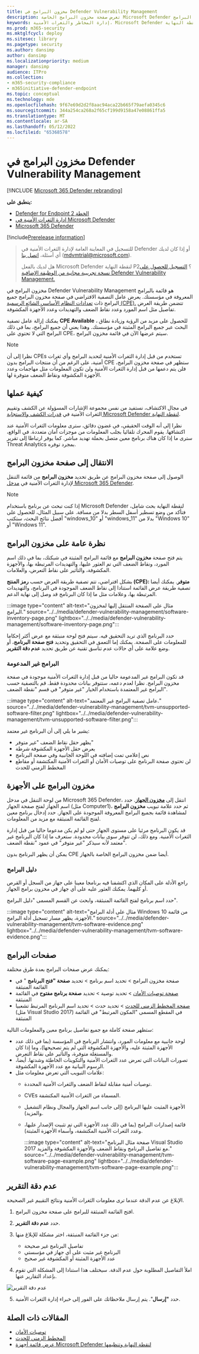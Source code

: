 ```yaml
---
title: مخزون البرامج في Defender Vulnerability Management
description: تعرض صفحة مخزون البرامج الخاصة Microsoft Defender لنقطة النهاية إدارة المخاطر والثغرات الأمنية عدد نقاط الضعف والثغرات الأمنية التي تم اكتشافها في البرامج.
keywords: إدارة المخاطر والثغرات الأمنية، Microsoft Defender لنقطة النهاية، Microsoft Defender لنقطة النهاية مخزون البرامج، Microsoft Defender لنقطة النهاية & إدارة الثغرات الأمنية التهديد، Microsoft Defender لنقطة النهاية مخزون برامج & إدارة الثغرات الأمنية التهديدات، Microsoft Defender لنقطة النهاية مخزون البرامج التلفزيونية، مخزون البرامج التلفزيونية
ms.prod: m365-security
ms.mktglfcycl: deploy
ms.sitesec: library
ms.pagetype: security
ms.author: dansimp
author: dansimp
ms.localizationpriority: medium
manager: dansimp
audience: ITPro
ms.collection:
- m365-security-compliance
- m365initiative-defender-endpoint
ms.topic: conceptual
ms.technology: mde
ms.openlocfilehash: 9f67e69d2d2f8aac94aca22b665f79aefa0345c6
ms.sourcegitcommit: 344a254ca268a2f65cf199d9158a47e08861ffa5
ms.translationtype: MT
ms.contentlocale: ar-SA
ms.lasthandoff: 05/12/2022
ms.locfileid: "65368578"
---
```

# <a name="software-inventory-in-defender-vulnerability-management"></a>مخزون البرامج في Defender Vulnerability Management

[!INCLUDE [Microsoft 365 Defender rebranding](../../includes/microsoft-defender.md)]

**ينطبق على:**

- [Defender for Endpoint الخطة 2](https://go.microsoft.com/fwlink/?linkid=2154037)
- [إدارة الثغرات الأمنية في Microsoft Defender](index.yml)
- [Microsoft 365 Defender](https://go.microsoft.com/fwlink/?linkid=2118804)

[!include[Prerelease information](../../includes/prerelease.md)]

> للتسجيل في المعاينة العامة لإدارة الثغرات الأمنية في Defender أو إذا كان لديك أي أسئلة، [اتصل بنا](mailto:mdvmtrial@microsoft.com) (mdvmtrial@microsoft.com).
>
> هل لديك بالفعل Microsoft Defender لنقطة النهاية P2؟ [التسجيل للحصول على نسخة تجريبية مجانية من الوظيفة الإضافية Defender Vulnerability Management.](https://signup.microsoft.com/get-started/signup?products=5908ecaa-b8a7-4a04-b6c0-d44fd934b6f2)

مخزون البرامج في Defender Vulnerability Management هو قائمة بالبرامج المعروفة في مؤسستك. يعرض عامل التصفية الافتراضي في صفحة مخزون البرامج جميع البرامج ذات [تعدادات النظام الأساسي الشائع الرسمية (CPE).](https://nvd.nist.gov/products/cpe) تتضمن طريقة العرض تفاصيل مثل اسم المورد وعدد نقاط الضعف والتهديدات وعدد الأجهزة المكشوفة.

يمكنك إزالة عامل تصفية **CPE Available** ، للحصول على مزيد من الرؤية وزيادة نطاق البحث عبر جميع البرامج المثبتة في مؤسستك. وهذا يعني أن جميع البرامج، بما في ذلك البرامج التي لا تحتوي على CPE، سيتم عرضها الآن في قائمة مخزون البرامج.

> [!NOTE]
> نظرا إلى أن CPEs تستخدم من قبل إدارة الثغرات الأمنية لتحديد البرامج وأي ثغرات أمنية، على الرغم من أن منتجات البرامج بدون CPE ستظهر في صفحة مخزون البرامج، فلن يتم دعمها من قبل إدارة الثغرات الأمنية ولن تكون المعلومات مثل مهاجمات وعدد الأجهزة المكشوفة ونقاط الضعف متوفرة لها.

## <a name="how-it-works"></a>كيفية عملها

في مجال الاكتشاف، نستفيد من نفس مجموعة الإشارات المسؤولة عن الكشف وتقييم الثغرات الأمنية في [قدرات الكشف والاستجابة Microsoft Defender لنقطة النهاية](../defender-endpoint/overview-endpoint-detection-response.md).

نظرا إلى أنه الوقت الحقيقي، في غضون دقائق، سترى معلومات الثغرات الأمنية عند اكتشافها. يقوم المحرك تلقائيا بجلب المعلومات من موجزات أمان متعددة. في الواقع، سترى ما إذا كان هناك برنامج معين متصل بحملة تهديد مباشر. كما يوفر ارتباطا إلى تقرير Threat Analytics بمجرد توفره.

## <a name="navigate-to-the-software-inventory-page"></a>الانتقال إلى صفحة مخزون البرامج

الوصول إلى صفحة مخزون البرامج عن طريق تحديد **مخزون البرامج** من قائمة التنقل لإدارة الثغرات الأمنية في [مدخل Microsoft 365 Defender](../defender/microsoft-365-security-center-mde.md).

> [!NOTE]
> إذا كنت تبحث عن برنامج باستخدام Microsoft Defender لنقطة النهاية بحث شامل، فتأكد من وضع تسطير أسفل السطر بدلا من مسافة. على سبيل المثال، للحصول على أفضل نتائج البحث، ستكتب "windows_10" أو "windows_11" بدلا من "Windows 10" أو "Windows 11".

## <a name="software-inventory-overview"></a>نظرة عامة على مخزون البرامج

يتم فتح صفحة **مخزون البرامج** مع قائمة البرامج المثبتة في شبكتك، بما في ذلك اسم المورد، ونقاط الضعف التي تم العثور عليها، والتهديدات المرتبطة بها، والأجهزة المكشوفة، والتأثير على نقاط التعرض، والعلامات.

بشكل افتراضي، تتم تصفية طريقة العرض حسب **رمز المنتج (CPE): متوفر**. يمكنك أيضا تصفية طريقة عرض القائمة استنادا إلى نقاط الضعف الموجودة في البرنامج، والتهديدات المرتبطة بها، وعلامات مثل ما إذا كان البرنامج قد وصل إلى نهاية الدعم.

:::image type="content" alt-text="مثال على الصفحة المنتقل إليها لمخزون البرامج." source="../../media/defender-vulnerability-management/software-inventory-page.png" lightbox="../../media/defender-vulnerability-management/software-inventory-page.png":::

حدد البرنامج الذي تريد التحقيق فيه. سيتم فتح لوحة منبثقة مع عرض أكثر إحكاما للمعلومات على الصفحة. يمكنك إما التعمق في التحقيق وتحديد **فتح صفحة البرنامج**، أو وضع علامة على أي حالات عدم تناسق تقنية عن طريق تحديد **عدم دقة التقرير**.

### <a name="software-that-isnt-supported"></a>البرامج غير المدعومة

قد تكون البرامج غير المدعومة حاليا من قبل إدارة الثغرات الأمنية موجودة في صفحة مخزون البرامج. نظرا لعدم دعمه، ستتوفر بيانات محدودة فقط. قم بالتصفية حسب البرامج غير المعتمدة باستخدام الخيار "غير متوفر" في قسم "نقطة الضعف".

:::image type="content" alt-text="عامل تصفية البرامج غير المعتمد." source="../../media/defender-vulnerability-management/tvm-unsupported-software-filter.png" lightbox="../../media/defender-vulnerability-management/tvm-unsupported-software-filter.png":::

يشير ما يلي إلى أن البرنامج غير معتمد:

- يظهر حقل نقاط الضعف "غير متوفر"
- يعرض حقل الأجهزة المكشوفة شرطة
- نص إعلامي تمت إضافته في اللوحة الجانبية وفي صفحة البرنامج
- لن تحتوي صفحة البرنامج على توصيات الأمان أو الثغرات الأمنية المكتشفة أو مقاطع المخطط الزمني للحدث

## <a name="software-inventory-on-devices"></a>مخزون البرامج على الأجهزة

من لوحة التنقل في مدخل Microsoft 365 Defender، انتقل إلى **[مخزون الجهاز](../defender-endpoint/machines-view-overview.md)**. حدد اسم الجهاز لفتح صفحة الجهاز (مثل Computer1)، ثم حدد علامة تبويب **مخزون البرامج** لمشاهدة قائمة بجميع البرامج المعروفة الموجودة على الجهاز. حدد إدخال برنامج معين لفتح القائمة المنبثقة مع مزيد من المعلومات.

قد يكون البرنامج مرئيا على مستوى الجهاز حتى لو لم يكن مدعوما حاليا من قبل إدارة الثغرات الأمنية. ومع ذلك، لن تتوفر سوى بيانات محدودة. ستعرف ما إذا كان البرنامج غير معتمد لأنه سيذكر "غير متوفر" في عمود "نقطة الضعف".

يمكن أن يظهر البرنامج بدون CPE أيضا ضمن مخزون البرامج الخاصة بالجهاز.

### <a name="software-evidence"></a>دليل البرامج

راجع الأدلة على المكان الذي اكتشفنا فيه برنامجا معينا على جهاز من السجل أو القرص أو كليهما. يمكنك العثور عليه على أي جهاز في مخزون برامج الجهاز.

حدد اسم برنامج لفتح القائمة المنبثقة، وابحث عن القسم المسمى "دليل البرامج".

:::image type="content" alt-text="مثال على أدلة البرامج Windows 10 من قائمة الأجهزة، يظهر مسار تسجيل أدلة البرامج." source="../../media/defender-vulnerability-management/tvm-software-evidence.png" lightbox="../../media/defender-vulnerability-management/tvm-software-evidence.png":::

## <a name="software-pages"></a>صفحات البرامج

يمكنك عرض صفحات البرامج بعدة طرق مختلفة:

- صفحة مخزون البرامج > تحديد اسم برنامج > تحديد **صفحة "فتح البرنامج** " في القائمة المنبثقة
- [صفحة توصيات الأمان](tvm-security-recommendation.md) > تحديد توصية > تحديد **صفحة برنامج مفتوح** في القائمة المنبثقة
- [صفحة المخطط الزمني للحدث](threat-and-vuln-mgt-event-timeline.md) > تحديد حدث > تحديد اسم البرنامج المرتبط تشعبيا (مثل Visual Studio 2017) في المقطع المسمى "المكون المرتبط" في القائمة المنبثقة

 ستظهر صفحة كاملة مع جميع تفاصيل برنامج معين والمعلومات التالية:

- لوحة جانبية مع معلومات المورد، وانتشار البرنامج في المؤسسة (بما في ذلك عدد الأجهزة المثبتة عليه، والأجهزة المكشوفة التي لم يتم تصحيحها)، وما إذا كان والمستغلة متوفرة، والتأثير على نقاط التعرض.
- تصورات البيانات التي تعرض عدد الثغرات الأمنية والتكوينات الخاطئة وشدتها. أيضا، الرسوم البيانية مع عدد الأجهزة المكشوفة.
- علامات التبويب التي تعرض معلومات مثل:
  - توصيات أمنية مقابلة لنقاط الضعف والثغرات الأمنية المحددة.
  - CVEs المسماة من الثغرات الأمنية المكتشفة.
  - الأجهزة المثبت عليها البرنامج (إلى جانب اسم الجهاز والمجال ونظام التشغيل والمزيد).
  - قائمة إصدارات البرامج (بما في ذلك عدد الأجهزة التي تم تثبيت الإصدار عليها، وعدد الثغرات الأمنية المكتشفة، وأسماء الأجهزة المثبتة).

    :::image type="content" alt-text="صفحة مثال البرنامج Visual Studio 2017 مع تفاصيل البرنامج ونقاط الضعف والأجهزة المكشوفة والمزيد." source="../../media/defender-vulnerability-management/tvm-software-page-example.png" lightbox="../../media/defender-vulnerability-management/tvm-software-page-example.png":::

## <a name="report-inaccuracy"></a>عدم دقة التقرير

الإبلاغ عن عدم الدقة عندما ترى معلومات الثغرات الأمنية ونتائج التقييم غير الصحيحة.

1. افتح القائمة المنبثقة للبرامج على صفحة مخزون البرامج.
2. حدد **عدم دقة التقرير**.
3. من جزء القائمة المنبثقة، اختر مشكلة للإبلاغ منها:

    - تفاصيل البرنامج غير صحيحة
    - البرنامج غير مثبت على أي جهاز في مؤسستي
    - عدد الأجهزة المثبتة أو المكشوفة غير صحيح

4. املأ التفاصيل المطلوبة حول عدم الدقة. سيختلف هذا استنادا إلى المشكلة التي تقوم بإعداد التقارير عنها.

![عدم دقة التقرير](../../media/defender-vulnerability-management/report-inaccuracy-software.png)

5. حدد **"إرسال**". يتم إرسال ملاحظاتك على الفور إلى خبراء إدارة الثغرات الأمنية.

## <a name="related-articles"></a>المقالات ذات الصلة

- [توصيات الأمان](tvm-security-recommendation.md)
- [المخطط الزمني للحدث](threat-and-vuln-mgt-event-timeline.md)
- [عرض قائمة أجهزة Microsoft Defender لنقطة النهاية وتنظيمها](../defender-endpoint/machines-view-overview.md)

